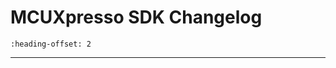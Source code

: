 # MCUXpresso SDK Changelog

```{include} /examples/_boards/mcimx93autoevk/ChangeLog_board.md
:heading-offset: 2
```
---
